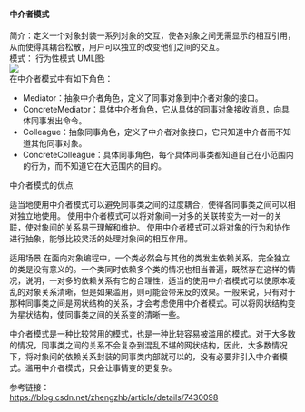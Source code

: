 #### 中介者模式
简介：定义一个对象封装一系列对象的交互，使各对象之间无需显示的相互引用，从而使得其耦合松散，用户可以独立的改变他们之间的交互。   
模式： 行为性模式 
UML图:  
![](https://ws1.sinaimg.cn/large/006mOQRagy1g48q2elscgj30km0a23ym.jpg)  
在中介者模式中有如下角色： 
- Mediator：抽象中介者角色，定义了同事对象到中介者对象的接口。 
- ConcreteMediator：具体中介者角色，它从具体的同事对象接收消息，向具体同事发出命令。 
- Colleague：抽象同事角色，定义了中介者对象接口，它只知道中介者而不知道其他同事对象。 
- ConcreteColleague：具体同事角色，每个具体同事类都知道自己在小范围内的行为，而不知道它在大范围内的目的。

中介者模式的优点

适当地使用中介者模式可以避免同事类之间的过度耦合，使得各同事类之间可以相对独立地使用。
使用中介者模式可以将对象间一对多的关联转变为一对一的关联，使对象间的关系易于理解和维护。
使用中介者模式可以将对象的行为和协作进行抽象，能够比较灵活的处理对象间的相互作用。

适用场景
在面向对象编程中，一个类必然会与其他的类发生依赖关系，完全独立的类是没有意义的。一个类同时依赖多个类的情况也相当普遍，既然存在这样的情况，说明，一对多的依赖关系有它的合理性，适当的使用中介者模式可以使原本凌乱的对象关系清晰，但是如果滥用，则可能会带来反的效果。一般来说，只有对于那种同事类之间是网状结构的关系，才会考虑使用中介者模式。可以将网状结构变为星状结构，使同事类之间的关系变的清晰一些。

中介者模式是一种比较常用的模式，也是一种比较容易被滥用的模式。对于大多数的情况，同事类之间的关系不会复杂到混乱不堪的网状结构，因此，大多数情况下，将对象间的依赖关系封装的同事类内部就可以的，没有必要非引入中介者模式。滥用中介者模式，只会让事情变的更复杂。

参考链接：  
https://blog.csdn.net/zhengzhb/article/details/7430098

